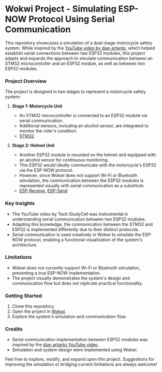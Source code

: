 # Wokwi Project - Simulating ESP-NOW Protocol Using Serial Communication

This repository showcases a simulation of a dual-stage motorcycle safety system. While inspired by the [YouTube video by dian artanto](https://www.youtube.com/watch?v=K74WRW9XY8c), which helped establish serial connections between two ESP32 modules, this project adapts and expands the approach to simulate communication between an STM32 microcontroller and an ESP32 module, as well as between two ESP32 modules.

### Project Overview
The project is designed in two stages to represent a motorcycle safety system:

1. **Stage 1: Motorcycle Unit**  
   - An STM32 microcontroller is connected to an ESP32 module via serial communication.  
   - Additional sensors, including an alcohol sensor, are integrated to monitor the rider's condition.
   - [STM32](https://wokwi.com/projects/415449632817614849).

2. **Stage 2: Helmet Unit**  
   - Another ESP32 module is mounted on the helmet and equipped with an alcohol sensor for continuous monitoring.  
   - This ESP32 would ideally communicate with the motorcycle's ESP32 via the ESP-NOW protocol.  
   - However, since Wokwi does not support Wi-Fi or Bluetooth simulation, the communication between the ESP32 modules is represented visually with serial communication as a substitute.
   - [ESP-Receive](https://wokwi.com/projects/415092125747458049), [ESP-Send](https://wokwi.com/projects/415092094254523393)

### Key Insights
- The YouTube video by Tech StudyCell was instrumental in understanding serial communication between two ESP32 modules.  
- Adapting this knowledge, the communication between the STM32 and ESP32 is implemented differently due to their distinct protocols.  
- Serial communication is used creatively in Wokwi to simulate the ESP-NOW protocol, enabling a functional visualization of the system's architecture.

### Limitations
- Wokwi does not currently support Wi-Fi or Bluetooth simulation, preventing a true ESP-NOW implementation.  
- The project visually demonstrates the system's design and communication flow but does not replicate practical functionality.  

### Getting Started
1. Clone this repository.  
2. Open the project in [Wokwi](https://wokwi.com/).  
3. Explore the system's simulation and communication flow.  

### Credits
- Serial communication implementation between ESP32 modules was inspired by the [dian artanto YouTube video](https://www.youtube.com/watch?v=K74WRW9XY8c).  
- Simulation and system design were implemented using Wokwi.  

Feel free to explore, modify, and expand upon this project. Suggestions for improving the simulation or bridging current limitations are always welcome!
